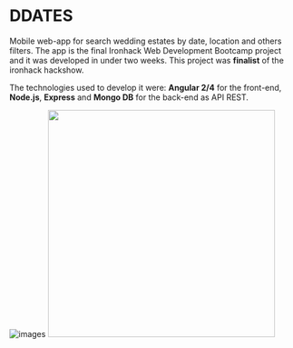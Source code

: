 # DDATES
Mobile web-app for search wedding estates by date, location and others filters. The app is the final Ironhack Web Development Bootcamp project and it was developed in under two weeks. This project was **finalist** of the ironhack hackshow.

The technologies used to develop it were: **Angular 2/4** for the front-end, **Node.js**, **Express** and **Mongo DB** for the back-end as API REST.

![images](https://i.imgur.com/RtvlzHQ.png)
<img src="./readme/preview.gif" height="400">